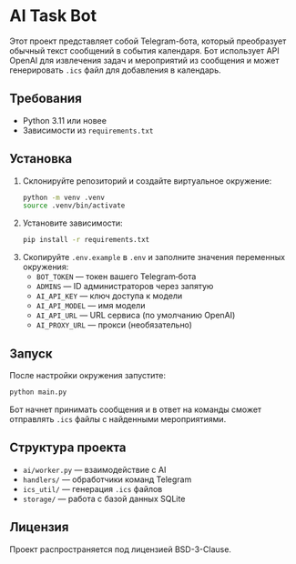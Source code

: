 # AI Task Bot

Этот проект представляет собой Telegram-бота, который преобразует обычный текст сообщений в события календаря. Бот использует API OpenAI для извлечения задач и мероприятий из сообщения и может генерировать `.ics` файл для добавления в календарь.

## Требования

- Python 3.11 или новее
- Зависимости из `requirements.txt`

## Установка

1. Склонируйте репозиторий и создайте виртуальное окружение:
   ```bash
   python -m venv .venv
   source .venv/bin/activate
   ```
2. Установите зависимости:
   ```bash
   pip install -r requirements.txt
   ```
3. Скопируйте `.env.example` в `.env` и заполните значения переменных окружения:
   - `BOT_TOKEN` — токен вашего Telegram‑бота
   - `ADMINS` — ID администраторов через запятую
   - `AI_API_KEY` — ключ доступа к модели
   - `AI_API_MODEL` — имя модели
   - `AI_API_URL` — URL сервиса (по умолчанию OpenAI)
   - `AI_PROXY_URL` — прокси (необязательно)

## Запуск

После настройки окружения запустите:
```bash
python main.py
```
Бот начнет принимать сообщения и в ответ на команды сможет отправлять `.ics` файлы с найденными мероприятиями.

## Структура проекта

- `ai/worker.py` — взаимодействие с AI
- `handlers/` — обработчики команд Telegram
- `ics_util/` — генерация `.ics` файлов
- `storage/` — работа с базой данных SQLite

## Лицензия

Проект распространяется под лицензией BSD-3-Clause.
